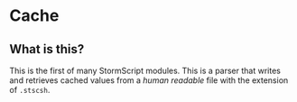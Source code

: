 # Cache

## What is this?

This is the first of many StormScript modules. This is a parser that writes and retrieves cached values from a _human readable_ file with the extension of `.stscsh`.
